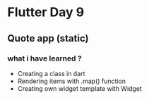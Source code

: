 # Flutter Day 9
## Quote app (static)

### what i have learned ?
  - Creating a class in dart
  - Rendering items with .map() function
  - Creating own widget template with Widget
